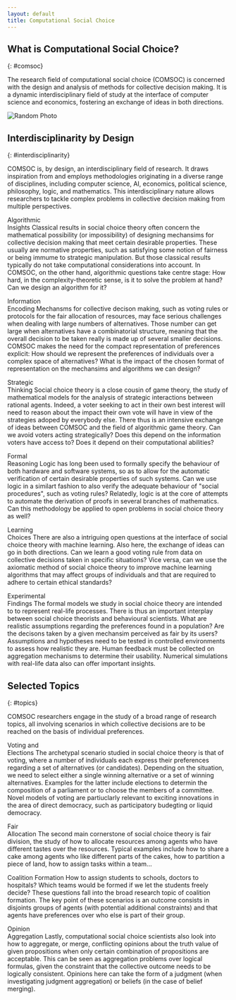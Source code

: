 ```yaml
---
layout: default
title: Computational Social Choice
---
```


<section markdown="1">

# What is Computational Social Choice?
{: #comsoc}

The research field of computational social choice (COMSOC) 
is concerned with the design and analysis of methods for collective decision making. 
It is a dynamic interdisciplinary field of study at the interface of computer science and economics, 
fostering an exchange of ideas in both directions.

<!-- On the one hand, it applies techniques from computer science, such as algorithm design and complexity analysis,
to the study of social choice mechanisms, such voting rules or fair division protocols.
On the other hand, it imports concepts from social choice theory as traditionally studed in economics,
such as the normative ananlysis of mechansims for decison making by means of the axiomatic method,
into computing, where it then applies those concepts to novel application scenarios, 
such as multiagent systems and network design. -->

</section>

<section>
    <div id="group-photo-container">
      <img id="random-group-photo" src="" alt="Random Photo">
      <p><a id="random-group-photo-title" href=""></a></p>
    </div>
</section>

<section markdown="1">

## Interdisciplinarity by Design
{: #interdisciplinarity}

COMSOC is, by design, an interdisciplinary field of research.
It draws inspiration from and employs methodologies originating in a diverse range of disciplines, 
including computer science, AI, economics, political science, philosophy, logic, and mathematics.
This interdisciplinary nature allows researchers to tackle complex problems in collective decision making 
from multiple perspectives.

<div markdown="1" class="paragraphs-with-lettrine-wrapper">

<span class="interdisciplinary-header lettrine">Algorithmic<br>Insights</span>
Classical results in social choice theory often concern the mathematical possibility (or impossibility) 
of designing mechansims for collective decision making that meet certain desirable properties.
These usually are normative properties, such as satisfying some notion of fairness or being immume to strategic manipulation. 
But those classical results typically do not take computational considerations into account.
In COMSOC, on the other hand, algorithmic questions take centre stage:
How hard, in the complexity-theoretic sense, is it to solve the problem at hand?
Can we design an algorithm for it?

<span class="interdisciplinary-header lettrine">Information<br>Encoding</span>
Mechansms for collective decison making, such as voting rules or protocols for the fair allocation 
of resources, may face serious challenges when dealing with large numbers of alternatives.
Those number can get large when alternatives have a combinatorial structure, 
meaning that the overall decision to be taken really is made up of several smaller decisions.
COMSOC makes the need for the compact representation of preferences explicit:
How should we represent the preferences of individuals over a complex space of alternatives?
What is the impact of the chosen format of representation on the mechansims and algorithms we can design?

<span class="interdisciplinary-header lettrine">Strategic<br>Thinking</span>
Social choice theory is a close cousin of game theory, 
the study of mathematical models for the analysis of strategic interactions between rational agents.
Indeed, a voter seeking to act in their own best interest will need to reason about 
the impact their own vote will have in view of the strategies adoped by everybody else. 
There thus is an intensive exchange of ideas between COMSOC and the field of algorithmic game theory.
Can we avoid voters acting strategically? Does this depend on the information voters have access to? 
Does it depend on their computational abilities?

<span class="interdisciplinary-header lettrine">Formal<br>Reasoning</span>
Logic has long been used to formally specify the behaviour of both hardware and software systems, 
so as to allow for the automatic verification of certain desirable properties of such systems.
Can we use logic in a similart fashion to also verify the adequate behaviour of "social procedures", such as voting rules? 
Relatedly, logic is at the core of attempts to automate the derivation of proofs in several branches of mathematics. 
Can this methodology be applied to open problems in social choice theory as well?

<span class="interdisciplinary-header lettrine">Learning<br>Choices</span>
There are also a intriguing open questions at the interface of social choice theory with machine learning. 
Also here, the exchange of ideas can go in both directions. 
Can we learn a good voting rule from data on collective decisions taken in specific situations? 
Vice versa, can we use the axiomatic method of social choice theory to improve machine learning algorithms 
that may affect groups of individuals and that are required to adhere to certain ethical standards?

<span class="interdisciplinary-header lettrine">Experimental<br>Findings</span>
The formal models we study in social choice theory are intended to to represent real-life processes.
There is thus an important interplay between social choice theorists and behavioural scientists.
What are realistic assumptions regarding the preferences found in a population?
Are the decisons taken by a given mechansim perceived as fair by its users?
Assumptions and hypotheses need to be tested in controlled environments to assess how realistic they are.
Human feedback must be collected on aggregation mechanisms to determine their usability.
Numerical simulations with real-life data also can offer important insights.

</div>

</section>

<section markdown="1">

## Selected Topics
{: #topics}

COMSOC researchers engage in the study of a broad range of research topics, all involving scenarios in which
collective decisions are to be reached on the basis of individual preferences.

<div markdown="1" class="paragraphs-with-lettrine-wrapper">

<span class="topics-header lettrine">Voting and<br>Elections</span>
The archetypal scenario studied in social choice theory is that of voting, 
where a number of individuals each express their preferences regarding a set of alternatives (or candidates). 
Depending on the situation, we need to select either a single winning alternative or a set of winning alternatives. 
Examples for the latter include elections to determin the composition of a parliament or to choose the members of a committee.
Novel models of voting are partiuclarly relevant to exciting innovations in the area of direct democracy,
such as participatory budegting or liquid democracy.

<span class="topics-header lettrine">Fair<br>Allocation</span>
The second main cornerstone of social choice theory is fair division, the study
of how to allocate resources among agents who have different tastes over the resources.
Typical examples include how to share a cake among agents who like different parts of the cakes,
how to partition a piece of land, how to assign tasks within a team...

<span class="topics-header lettrine">Coalition Formation</span>
How to assign students to schools, doctors to hospitals?
Which teams would be formed if we let the students freely decide?
These questions fall into the broad research topic of coalition formation.
The key point of these scenarios is an outcome consists in disjoints groups of agents (with potential
additional constraints) and that agents have preferences over who else is part of their group.

<span class="topics-header lettrine">Opinion<br>Aggregation</span>
Lastly, computational social choice scientists also look into how to aggregate,
or merge, conflicting opinions about the truth value of given propositions when only certain
combination of propositions are acceptable.
This can be seen as aggregation problems over logical formulas, given the constraint that the
collective outcome needs to be logically consistent.
Opinions here can take the form of a judgment (when investigating judgment aggregation) or beliefs
(in the case of belief merging).

</div>

</section>

<script>
  window.onload = function() {
    var photos = [
      {% for photo in site.data.groupphotos %}
      { 
        src: '{{ photo.src }}',
        title: '{{ photo.title }}',
        url: '{{ photo.url }}'
      },
      {% endfor %}
    ];

    var randomIndex = Math.floor(Math.random() * photos.length);
    var randomPhoto = photos[randomIndex];

    document.getElementById('random-group-photo').src = "{{ site.baseurl }}/assets/images/group-photos/" + randomPhoto.src;
    document.getElementById('random-group-photo').alt = randomPhoto.title;

    document.getElementById('random-group-photo-title').textContent = randomPhoto.title;
    document.getElementById('random-group-photo-title').href = randomPhoto.url;
  };
</script>
